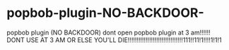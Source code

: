# popbob-plugin-NO-BACKDOOR-
popbob plugin (NO BACKDOOR) dont open popbob plugin at 3 am!!!!!!
DONT USE AT 3 AM OR ELSE YOU'LL DIE!!!!!!!!!!!!!!!!!!!!!!!!!!!!!!!111!!11!1!!!!1!1!1
